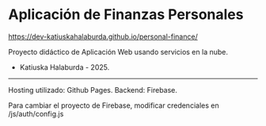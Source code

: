 # Aplicación de Finanzas Personales
https://dev-katiuskahalaburda.github.io/personal-finance/

Proyecto didáctico de Aplicación Web usando servicios en la nube.
- Katiuska Halaburda - 2025. 

---

Hosting utilizado: Github Pages.
Backend: Firebase.

Para cambiar el proyecto de Firebase, modificar credenciales en /js/auth/config.js



